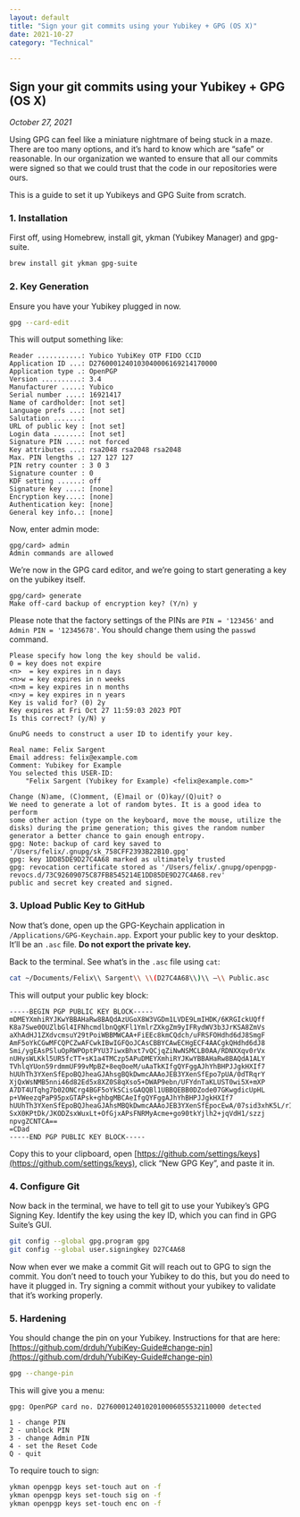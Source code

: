```yaml
---
layout: default
title: "Sign your git commits using your Yubikey + GPG (OS X)"
date: 2021-10-27
category: "Technical"

---
```


## Sign your git commits using your Yubikey + GPG (OS X)

*October 27, 2021*

Using GPG can feel like a miniature nightmare of being stuck in a maze. There are too many options, and it’s hard to know which are “safe” or reasonable. In our organization we wanted to ensure that all our commits were signed so that we could trust that the code in our repositories were ours.

This is a guide to set it up Yubikeys and GPG Suite from scratch.

### 1. Installation

First off, using Homebrew, install git, ykman (Yubikey Manager) and gpg-suite.

```bash
brew install git ykman gpg-suite
```

### 2. Key Generation

Ensure you have your Yubikey plugged in now.

```bash
gpg --card-edit
```

This will output something like:

```
Reader ...........: Yubico YubiKey OTP FIDO CCID
Application ID ...: D2760001240103040006169214170000
Application type .: OpenPGP
Version ..........: 3.4
Manufacturer .....: Yubico
Serial number ....: 16921417
Name of cardholder: [not set]
Language prefs ...: [not set]
Salutation .......:
URL of public key : [not set]
Login data .......: [not set]
Signature PIN ....: not forced
Key attributes ...: rsa2048 rsa2048 rsa2048
Max. PIN lengths .: 127 127 127
PIN retry counter : 3 0 3
Signature counter : 0
KDF setting ......: off
Signature key ....: [none]
Encryption key....: [none]
Authentication key: [none]
General key info..: [none]
```

Now, enter admin mode:

```
gpg/card> admin
Admin commands are allowed
```

We’re now in the GPG card editor, and we’re going to start generating a key on the yubikey itself.

```
gpg/card> generate
Make off-card backup of encryption key? (Y/n) y
```

Please note that the factory settings of the PINs are `PIN = '123456'` and `Admin PIN = '12345678'`. You should change them using the `passwd` command.

```
Please specify how long the key should be valid.
0 = key does not expire
<n>  = key expires in n days
<n>w = key expires in n weeks
<n>m = key expires in n months
<n>y = key expires in n years
Key is valid for? (0) 2y
Key expires at Fri Oct 27 11:59:03 2023 PDT
Is this correct? (y/N) y

GnuPG needs to construct a user ID to identify your key.

Real name: Felix Sargent
Email address: felix@example.com
Comment: Yubikey for Example
You selected this USER-ID:
    "Felix Sargent (Yubikey for Example) <felix@example.com>"

Change (N)ame, (C)omment, (E)mail or (O)kay/(Q)uit? o
We need to generate a lot of random bytes. It is a good idea to perform
some other action (type on the keyboard, move the mouse, utilize the
disks) during the prime generation; this gives the random number
generator a better chance to gain enough entropy.
gpg: Note: backup of card key saved to '/Users/felix/.gnupg/sk_758CFF2393B22B10.gpg'
gpg: key 1DD85DE9D27C4A68 marked as ultimately trusted
gpg: revocation certificate stored as '/Users/felix/.gnupg/openpgp-revocs.d/73C92609075C87FB8545214E1DD85DE9D27C4A68.rev'
public and secret key created and signed.
```

### 3. Upload Public Key to GitHub

Now that’s done, open up the GPG-Keychain application in `/Applications/GPG-Keychain.app`. Export your public key to your desktop. It’ll be an `.asc` file. **Do not export the private key.**

Back to the terminal. See what’s in the `.asc` file using `cat`:

```bash
cat ~/Documents/Felix\\ Sargent\\ \\(D27C4A68\\)\\ –\\ Public.asc
```

This will output your public key block:

```
-----BEGIN PGP PUBLIC KEY BLOCK-----
mDMEYXmhiRYJKwYBBAHaRw8BAQdAzUGoX8W3VGDm1LVDE9LmIHDK/6KRGIckUQff
K8a7Swe0OUZlbGl4IFNhcmdlbnQgKFl1YmlrZXkgZm9yIFRydWV3b3JrKSA8ZmVs
aXhAdHJ1ZXdvcmsuY29tPoiWBBMWCAA+FiEEc8kmCQdch/uFRSFOHdhd6dJ8SmgF
AmF5oYkCGwMFCQPCZwAFCwkIBwIGFQoJCAsCBBYCAwECHgECF4AACgkQHdhd6dJ8
Smi/ygEAsPSluOpRWPOptPYU37iwxBhxt7vQCjqZiNwNSMCLB0AA/RDNXXqv0rVx
nUHysWLKkl5UR5fcTT+sK1a4TMCzp5APuDMEYXmhiRYJKwYBBAHaRw8BAQdA1ALY
TVhlqYUon59rdmmUF99vMpBZ+8eq0oeM/uAaTkKIfgQYFggAJhYhBHPJJgkHXIf7
hUUhTh3YXenSfEpoBQJheaGJAhsgBQkDwmcAAAoJEB3YXenSfEpo7pUA/0dTRqrY
XjQxWsNMB5nni46d82Ed5x8XZ0S8qXso5+DWAP9ebn/UFYdnTaKLUST0wi5X+mXP
A7DT4UTqhg7b02ONCrg4BGF5oYkSCisGAQQBl1UBBQEBB0DZode07GKwgdicUpHL
p+VWeezqPaP95pxGTAPsk+ghbgMBCAeIfgQYFggAJhYhBHPJJgkHXIf7
hUUhTh3YXenSfEpoBQJheaGJAhsMBQkDwmcAAAoJEB3YXenSfEpocEwA/07sid3xhK5L/rIe
SxX0KPtDk/JKODZsxWuxLt+OfGjxAPsFNRMyAcme+go90tkYjlh2+jqVdH1/szzj
npvgZCNTCA==
=CDad
-----END PGP PUBLIC KEY BLOCK-----
```

Copy this to your clipboard, open [https://github.com/settings/keys](https://github.com/settings/keys), click “New GPG Key”, and paste it in.

### 4. Configure Git

Now back in the terminal, we have to tell git to use your Yubikey’s GPG Signing Key. Identify the key using the key ID, which you can find in GPG Suite’s GUI.

```bash
git config --global gpg.program gpg
git config --global user.signingkey D27C4A68
```

Now when ever we make a commit Git will reach out to GPG to sign the commit. You don’t need to touch your Yubikey to do this, but you do need to have it plugged in. Try signing a commit without your yubikey to validate that it’s working properly.

### 5. Hardening

You should change the pin on your Yubikey. Instructions for that are here: [https://github.com/drduh/YubiKey-Guide#change-pin](https://github.com/drduh/YubiKey-Guide#change-pin)

```bash
gpg --change-pin
```

This will give you a menu:

```
gpg: OpenPGP card no. D2760001240102010006055532110000 detected

1 - change PIN
2 - unblock PIN
3 - change Admin PIN
4 - set the Reset Code
Q - quit
```

To require touch to sign:

```bash
ykman openpgp keys set-touch aut on -f
ykman openpgp keys set-touch sig on -f
ykman openpgp keys set-touch enc on -f
```
